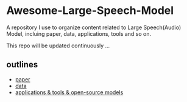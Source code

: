 # Awesome-Large-Speech-Model
A repository I use to organize content related to Large Speech(Audio) Model, incluing paper, data, applications, tools and so on.

This repo will be updated continuously ...

## outlines
- [paper](paper.md)
- [data](SpeechData.md)
- [applications & tools & open-source models](applicaion&tools&models.md)
